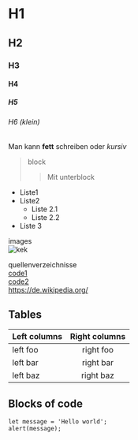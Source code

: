 # H1
## H2
### H3
#### H4
##### H5
###### H6 (klein)

Man kann **fett** schreiben oder *kursiv* 

> block
>> Mit unterblock

- Liste1
- Liste2
    - Liste 2.1
    - Liste 2.2
- Liste 3

images  
![kek](C:\Users\burim\Desktop\b02.jpeg)

quellenverzeichnisse  
[code1](https://www.markdownguide.org/basic-syntax/)   
[code2](https://de.wikipedia.org/)    
<https://de.wikipedia.org/>

## Tables

| Left columns  | Right columns |
| ------------- |:-------------:|
| left foo      | right foo     |
| left bar      | right bar     |
| left baz      | right baz     |

## Blocks of code

```
let message = 'Hello world';
alert(message);
```



